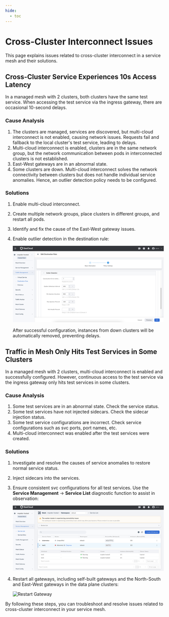 ```yaml
---
hide:
  - toc
---
```


# Cross-Cluster Interconnect Issues

This page explains issues related to cross-cluster interconnect in a service mesh and their solutions.

## Cross-Cluster Service Experiences 10s Access Latency

In a managed mesh with 2 clusters, both clusters have the same test service.
When accessing the test service via the ingress gateway, there are occasional 10-second delays.

### Cause Analysis

1. The clusters are managed, services are discovered, but multi-cloud interconnect is not enabled,
   causing network issues. Requests fail and fallback to the local cluster's test service, leading to delays.
2. Multi-cloud interconnect is enabled, clusters are in the same network group,
   but the network communication between pods in interconnected clusters is not established.
3. East-West gateways are in an abnormal state.
4. Some clusters are down. Multi-cloud interconnect solves the network connectivity between
   clusters but does not handle individual service anomalies. Hence, an outlier
   detection policy needs to be configured.

### Solutions

1. Enable multi-cloud interconnect.
2. Create multiple network groups, place clusters in different groups, and restart all pods.
3. Identify and fix the cause of the East-West gateway issues.
4. Enable outlier detection in the destination rule:

    ![Outlier Detection](./images/cluster-interconnect01.png)

    After successful configuration, instances from down clusters will be automatically removed, preventing delays.

## Traffic in Mesh Only Hits Test Services in Some Clusters

In a managed mesh with 2 clusters, multi-cloud interconnect is enabled and successfully configured. However, continuous access to the test service via the ingress gateway only hits test services in some clusters.

### Cause Analysis

1. Some test services are in an abnormal state. Check the service status.
2. Some test services have not injected sidecars. Check the sidecar injection status.
3. Some test service configurations are incorrect. Check service configurations such as svc ports, port names, etc.
4. Multi-cloud interconnect was enabled after the test services were created.

### Solutions

1. Investigate and resolve the causes of service anomalies to restore normal service status.
2. Inject sidecars into the services.
3. Ensure consistent svc configurations for all test services.
   Use the __Service Management__ -> __Service List__ diagnostic function to assist in observation:

    ![Service Diagnostics](./images/service-list-check-01.png)

4. Restart all gateways, including self-built gateways and the North-South and East-West gateways in the data plane clusters:

    ![Restart Gateway](https://docs.daocloud.io/daocloud-docs-images/docs/zh/docs/mspider/troubleshoot/images/restart-gateway-01.png)

By following these steps, you can troubleshoot and resolve issues related to cross-cluster interconnect in your service mesh.
